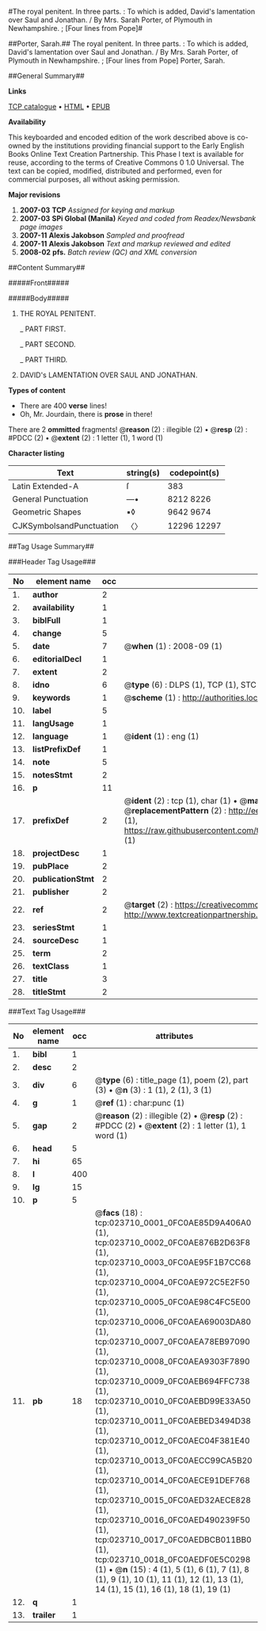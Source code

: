 #The royal penitent. In three parts. : To which is added, David's lamentation over Saul and Jonathan. / By Mrs. Sarah Porter, of Plymouth in Newhampshire. ; [Four lines from Pope]#

##Porter, Sarah.##
The royal penitent. In three parts. : To which is added, David's lamentation over Saul and Jonathan. / By Mrs. Sarah Porter, of Plymouth in Newhampshire. ; [Four lines from Pope]
Porter, Sarah.

##General Summary##

**Links**

[TCP catalogue](http://www.ota.ox.ac.uk/tcp/)  • 
[HTML](http://tei.it.ox.ac.uk/tcp/Texts-HTML/free/N18/N18273.html)  • 
[EPUB](http://tei.it.ox.ac.uk/tcp/Texts-EPUB/free/N18/N18273.epub)

**Availability**

This keyboarded and encoded edition of the
	       work described above is co-owned by the institutions
	       providing financial support to the Early English Books
	       Online Text Creation Partnership. This Phase I text is
	       available for reuse, according to the terms of Creative
	       Commons 0 1.0 Universal. The text can be copied,
	       modified, distributed and performed, even for
	       commercial purposes, all without asking permission.

**Major revisions**

1. __2007-03__ __TCP__ *Assigned for keying and markup*
1. __2007-03__ __SPi Global (Manila)__ *Keyed and coded from Readex/Newsbank page images*
1. __2007-11__ __Alexis Jakobson__ *Sampled and proofread*
1. __2007-11__ __Alexis Jakobson__ *Text and markup reviewed and edited*
1. __2008-02__ __pfs.__ *Batch review (QC) and XML conversion*

##Content Summary##

#####Front#####

#####Body#####

1. THE ROYAL PENITENT.

    _ PART FIRST.

    _ PART SECOND.

    _ PART THIRD.

1. DAVID's LAMENTATION OVER SAUL AND JONATHAN.

**Types of content**

  * There are 400 **verse** lines!
  * Oh, Mr. Jourdain, there is **prose** in there!

There are 2 **ommitted** fragments! 
 @__reason__ (2) : illegible (2)  •  @__resp__ (2) : #PDCC (2)  •  @__extent__ (2) : 1 letter (1), 1 word (1)

**Character listing**


|Text|string(s)|codepoint(s)|
|---|---|---|
|Latin Extended-A|ſ|383|
|General Punctuation|—•|8212 8226|
|Geometric Shapes|▪◊|9642 9674|
|CJKSymbolsandPunctuation|〈〉|12296 12297|

##Tag Usage Summary##

###Header Tag Usage###

|No|element name|occ|attributes|
|---|---|---|---|
|1.|__author__|2||
|2.|__availability__|1||
|3.|__biblFull__|1||
|4.|__change__|5||
|5.|__date__|7| @__when__ (1) : 2008-09 (1)|
|6.|__editorialDecl__|1||
|7.|__extent__|2||
|8.|__idno__|6| @__type__ (6) : DLPS (1), TCP (1), STC (1), NOTIS (1), IMAGE-SET (1), EVANS-CITATION (1)|
|9.|__keywords__|1| @__scheme__ (1) : http://authorities.loc.gov/ (1)|
|10.|__label__|5||
|11.|__langUsage__|1||
|12.|__language__|1| @__ident__ (1) : eng (1)|
|13.|__listPrefixDef__|1||
|14.|__note__|5||
|15.|__notesStmt__|2||
|16.|__p__|11||
|17.|__prefixDef__|2| @__ident__ (2) : tcp (1), char (1)  •  @__matchPattern__ (2) : ([0-9\-]+):([0-9IVX]+) (1), (.+) (1)  •  @__replacementPattern__ (2) : http://eebo.chadwyck.com/downloadtiff?vid=$1&page=$2 (1), https://raw.githubusercontent.com/textcreationpartnership/Texts/master/tcpchars.xml#$1 (1)|
|18.|__projectDesc__|1||
|19.|__pubPlace__|2||
|20.|__publicationStmt__|2||
|21.|__publisher__|2||
|22.|__ref__|2| @__target__ (2) : https://creativecommons.org/publicdomain/zero/1.0/ (1), http://www.textcreationpartnership.org/docs/. (1)|
|23.|__seriesStmt__|1||
|24.|__sourceDesc__|1||
|25.|__term__|2||
|26.|__textClass__|1||
|27.|__title__|3||
|28.|__titleStmt__|2||


###Text Tag Usage###

|No|element name|occ|attributes|
|---|---|---|---|
|1.|__bibl__|1||
|2.|__desc__|2||
|3.|__div__|6| @__type__ (6) : title_page (1), poem (2), part (3)  •  @__n__ (3) : 1 (1), 2 (1), 3 (1)|
|4.|__g__|1| @__ref__ (1) : char:punc (1)|
|5.|__gap__|2| @__reason__ (2) : illegible (2)  •  @__resp__ (2) : #PDCC (2)  •  @__extent__ (2) : 1 letter (1), 1 word (1)|
|6.|__head__|5||
|7.|__hi__|65||
|8.|__l__|400||
|9.|__lg__|15||
|10.|__p__|5||
|11.|__pb__|18| @__facs__ (18) : tcp:023710_0001_0FC0AE85D9A406A0 (1), tcp:023710_0002_0FC0AE876B2D63F8 (1), tcp:023710_0003_0FC0AE95F1B7CC68 (1), tcp:023710_0004_0FC0AE972C5E2F50 (1), tcp:023710_0005_0FC0AE98C4FC5E00 (1), tcp:023710_0006_0FC0AEA69003DA80 (1), tcp:023710_0007_0FC0AEA78EB97090 (1), tcp:023710_0008_0FC0AEA9303F7890 (1), tcp:023710_0009_0FC0AEB694FFC738 (1), tcp:023710_0010_0FC0AEBD99E33A50 (1), tcp:023710_0011_0FC0AEBED3494D38 (1), tcp:023710_0012_0FC0AEC04F381E40 (1), tcp:023710_0013_0FC0AECC99CA5B20 (1), tcp:023710_0014_0FC0AECE91DEF768 (1), tcp:023710_0015_0FC0AED32AECE828 (1), tcp:023710_0016_0FC0AED490239F50 (1), tcp:023710_0017_0FC0AEDBCB011BB0 (1), tcp:023710_0018_0FC0AEDF0E5C0298 (1)  •  @__n__ (15) : 4 (1), 5 (1), 6 (1), 7 (1), 8 (1), 9 (1), 10 (1), 11 (1), 12 (1), 13 (1), 14 (1), 15 (1), 16 (1), 18 (1), 19 (1)|
|12.|__q__|1||
|13.|__trailer__|1||
